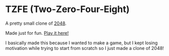 # TZFE (Two-Zero-Four-Eight)
A pretty small clone of [2048](http://play2048.co).

Made just for fun. [Play it here!](https://trugam3rr.github.io/Two-Zero-Four-Eight)

I basically made this because I wanted to make a game, but I kept losing motivation while trying to start from scratch so I just made a clone of 2048!
